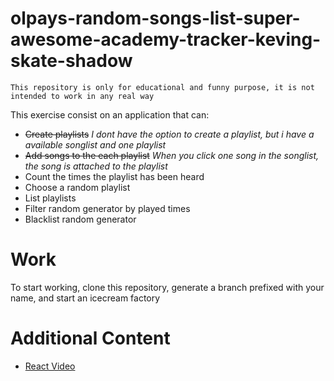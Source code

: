 # olpays-random-songs-list-super-awesome-academy-tracker-keving-skate-shadow

```
This repository is only for educational and funny purpose, it is not intended to work in any real way 
```

This exercise consist on an application that can:
* ~~Create playlists~~
*I dont have the option to create a playlist, but i have a available songlist and one playlist*
* ~~Add songs to the each playlist~~
*When you click one song in the songlist, the song is attached to the playlist*
* Count the times the playlist has been heard
* Choose a random playlist
* List playlists
* Filter random generator by played times
* Blacklist random generator


# Work
To start working, clone this repository, generate a branch prefixed with your name, and start an icecream factory

# Additional Content
* [React Video](https://www.youtube.com/watch?v=vkJ5Lc0WwVw)
